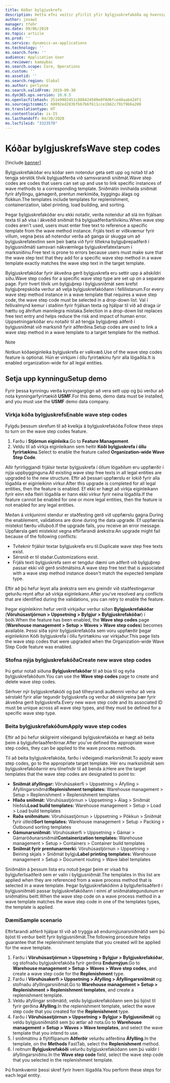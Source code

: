 ```yaml
---
title: Kóðar bylgjuskrefs
description: Þetta efni veitir yfirlit yfir bylgjuskrefakóða og hvernig þeir eru notaðir.
author: josaw1
manager: tfehr
ms.date: 09/06/2019
ms.topic: article
ms.prod: ''
ms.service: dynamics-ax-applications
ms.technology: ''
ms.search.form: ''
audience: Application User
ms.reviewer: kamaybac
ms.search.scope: Core, Operations
ms.custom: ''
ms.assetid: ''
ms.search.region: Global
ms.author: perlynne
ms.search.validFrom: 2019-09-30
ms.dyn365.ops.version: 10.0.5
ms.openlocfilehash: 251e9982451c888424589e0f0d6fce48aab42df1
ms.sourcegitcommit: 68092ed283bfbb7b6f611cce1b62c791f9b6a208
ms.translationtype: HT
ms.contentlocale: is-IS
ms.lasthandoff: 04/30/2020
ms.locfileid: "3323578"
---
```

# <a name="wave-step-codes"></a><span data-ttu-id="5c1b4-103">Kóðar bylgjuskrefs</span><span class="sxs-lookup"><span data-stu-id="5c1b4-103">Wave step codes</span></span>

[!include [banner](../includes/banner.md)]

<span data-ttu-id="5c1b4-104">Bylgjuskrefakóðar eru kóðar sem notendur geta sett upp og notað til að tengja sérstök tilvik bylgjuaðferða við samsvarandi sniðmát.</span><span class="sxs-lookup"><span data-stu-id="5c1b4-104">Wave step codes are codes that users can set up and use to link specific instances of wave methods to a corresponding template.</span></span> <span data-ttu-id="5c1b4-105">Sniðmátin innihalda sniðmát fyrir áfyllingu, gámagerð, prentun merkimiða, byggingu álags og flokkun.</span><span class="sxs-lookup"><span data-stu-id="5c1b4-105">The templates include templates for replenishment, containerization, label printing, load building, and sorting.</span></span>

<span data-ttu-id="5c1b4-106">Þegar bylgjuskrefakóðar eru ekki notaðir, verða notendur að slá inn frjálsan texta til að vísa í ákveðið sniðmát frá bylgjuaðferðartilvikinu.</span><span class="sxs-lookup"><span data-stu-id="5c1b4-106">When wave step codes aren't used, users must enter free text to reference a specific template from the wave method instance.</span></span> <span data-ttu-id="5c1b4-107">Frjáls texti er viðkvæmur fyrir villum, vegna þess að notendur verða að ganga úr skugga um að bylgjuskrefatextinn sem þeir bæta við fyrir tiltekna bylgjuþrepaðferð í bylgjusniðmáti samsvari nákvæmlega bylgjuskrefatextanum í marksniðinu.</span><span class="sxs-lookup"><span data-stu-id="5c1b4-107">Free text is prone to errors because users must make sure that the wave step text that they add for a specific wave step method in a wave template exactly matches the wave step text in the target template.</span></span>

<span data-ttu-id="5c1b4-108">Bylgjuskrefakóðar fyrir ákveðna gerð bylgjuskrefa eru settir upp á aðskildri síðu.</span><span class="sxs-lookup"><span data-stu-id="5c1b4-108">Wave step codes for a specific wave step type are set up on a separate page.</span></span> <span data-ttu-id="5c1b4-109">Fyrir hvert tilvik um bylgjuþrep í bylgjusniðmát sem krefst bylgjuþrepskóða verður að velja bylgjuskrefakóðann í fellilistanum.</span><span class="sxs-lookup"><span data-stu-id="5c1b4-109">For every wave step method instance in a wave template that requires a wave step code, the wave step code must be selected in a drop-down list.</span></span> <span data-ttu-id="5c1b4-110">Val í fellivalmynd kemur í staðinn fyrir frjálsan texta og hjálpar til við að draga úr hættu og áhrifum mannlegra mistaka.</span><span class="sxs-lookup"><span data-stu-id="5c1b4-110">Selection in a drop-down list replaces free text entry and helps reduce the risk and impact of human error.</span></span> <span data-ttu-id="5c1b4-111">Uppsetningarkóðar eru notaðir til að tengja bylgjuþrep aðferð í bylgjusniðmát við marksnið fyrir aðferðina.</span><span class="sxs-lookup"><span data-stu-id="5c1b4-111">Setup codes are used to link a wave step method in a wave template to a target template for the method.</span></span>

> [!NOTE]
> <span data-ttu-id="5c1b4-112">Notkun kóðaeiginleika bylgjuskrefa er valkvæð.</span><span class="sxs-lookup"><span data-stu-id="5c1b4-112">Use of the wave step codes feature is optional.</span></span> <span data-ttu-id="5c1b4-113">Hún er virkjum í öllu fyrirtækinu fyrir alla lögaðila.</span><span class="sxs-lookup"><span data-stu-id="5c1b4-113">It is enabled organization-wide for all legal entities.</span></span>

## <a name="setup-demo"></a><span data-ttu-id="5c1b4-114">Setja upp kynningu</span><span class="sxs-lookup"><span data-stu-id="5c1b4-114">Setup demo</span></span> 

<span data-ttu-id="5c1b4-115">Fyrir þessa kynningu verða kynningargögn að vera sett upp og þú verður að nota kynningarfyrirtækið **USMF**.</span><span class="sxs-lookup"><span data-stu-id="5c1b4-115">For this demo, demo data must be installed, and you must use the **USMF** demo data company.</span></span>

### <a name="enable-wave-step-codes"></a><span data-ttu-id="5c1b4-116">Virkja kóða bylgjuskrefs</span><span class="sxs-lookup"><span data-stu-id="5c1b4-116">Enable wave step codes</span></span>

<span data-ttu-id="5c1b4-117">Fylgdu þessum skrefum til að kveikja á bylgjuskrefakóða.</span><span class="sxs-lookup"><span data-stu-id="5c1b4-117">Follow these steps to turn on the wave step codes feature.</span></span>

1. <span data-ttu-id="5c1b4-118">Farðu í **Stjórnun eiginleika**.</span><span class="sxs-lookup"><span data-stu-id="5c1b4-118">Go to **Feature Management**.</span></span>
2. <span data-ttu-id="5c1b4-119">Veldu til að virkja eiginleikann sem heitir **Kóði bylgjuskrefa í öllu fyrirtækinu**.</span><span class="sxs-lookup"><span data-stu-id="5c1b4-119">Select to enable the feature called **Organization-wide Wave Step Code**.</span></span>

<span data-ttu-id="5c1b4-120">Allir fyrirliggjandi frjálsir textar bylgjuskrefa í öllum lögaðilum eru uppfærðir í nýja uppbygginguna.</span><span class="sxs-lookup"><span data-stu-id="5c1b4-120">All existing wave step free texts in all legal entities are upgraded to the new structure.</span></span> <span data-ttu-id="5c1b4-121">Eftir að þessari uppfærslu er lokið fyrir alla lögaðila er eiginleikinn virkur.</span><span class="sxs-lookup"><span data-stu-id="5c1b4-121">After this upgrade is completed for all legal entities, then the feature is enabled.</span></span> <span data-ttu-id="5c1b4-122">Ef ekki er hægt að virkja eiginleikann fyrir einn eða fleiri lögaðila er hann ekki virkur fyrir neina lögaðila.</span><span class="sxs-lookup"><span data-stu-id="5c1b4-122">If the feature cannot be enabled for one or more legal entities, then the feature is not enabled for any legal entities.</span></span>

<span data-ttu-id="5c1b4-123">Meðan á virkjuninni stendur er staðfesting gerð við uppfærslu gagna.</span><span class="sxs-lookup"><span data-stu-id="5c1b4-123">During the enablement, validations are done during the data upgrade.</span></span> <span data-ttu-id="5c1b4-124">Ef uppfærsla mistekst færðu villuboð.</span><span class="sxs-lookup"><span data-stu-id="5c1b4-124">If the upgrade fails, you receive an error message.</span></span> <span data-ttu-id="5c1b4-125">Uppfærsla gæti mistekist vegna eftirfarandi árekstra:</span><span class="sxs-lookup"><span data-stu-id="5c1b4-125">An upgrade might fail because of the following conflicts:</span></span>

- <span data-ttu-id="5c1b4-126">Tvíteknir frjálsir textar bylgjuskrefa eru til.</span><span class="sxs-lookup"><span data-stu-id="5c1b4-126">Duplicate wave step free texts exist.</span></span>
- <span data-ttu-id="5c1b4-127">Sérsnið er til staðar.</span><span class="sxs-lookup"><span data-stu-id="5c1b4-127">Customizations exist.</span></span>
- <span data-ttu-id="5c1b4-128">Frjáls texti bylgjuskrefa sem er tengdur dæmi um aðferð við bylgjuþrep passar ekki við gerð sniðmátsins.</span><span class="sxs-lookup"><span data-stu-id="5c1b4-128">A wave step free text that is associated with a wave step method instance doesn't match the expected template type.</span></span>

<span data-ttu-id="5c1b4-129">Eftir að þú hefur leyst alla árekstra sem eru greindir við staðfestingarnar geturðu reynt aftur að virkja eiginleikann.</span><span class="sxs-lookup"><span data-stu-id="5c1b4-129">After you've resolved any conflicts that are identified during the validations, you can retry to enable the feature.</span></span>

<span data-ttu-id="5c1b4-130">Þegar eiginleikinn hefur verið virkjaður verður síðan **Bylgjuskrefakóðar** (**Vöruhúsastjórnun \> Uppsetning \> Bylgjur \> Bylgjuskrefakóðar**) í boði.</span><span class="sxs-lookup"><span data-stu-id="5c1b4-130">When the feature has been enabled, the **Wave step codes** page (**Warehouse management \> Setup \> Waves \> Wave step codes**) becomes available.</span></span> <span data-ttu-id="5c1b4-131">Þessi síða sýnir bylgjuskrefakóða sem voru uppfærðir þegar eiginleikinn Kóði bylgjuskrefa í öllu fyrirtækinu var virkjaður.</span><span class="sxs-lookup"><span data-stu-id="5c1b4-131">This page lists the wave step codes that were upgraded when the Organization-wide Wave Step Code feature was enabled.</span></span>

### <a name="create-new-wave-step-codes"></a><span data-ttu-id="5c1b4-132">Stofna nýja bylgjuskrefakóða</span><span class="sxs-lookup"><span data-stu-id="5c1b4-132">Create new wave step codes</span></span>

<span data-ttu-id="5c1b4-133">Þú getur notað síðuna **Bylgjuskrefakóðar** til að búa til og eyða bylgjuskrefakóðum.</span><span class="sxs-lookup"><span data-stu-id="5c1b4-133">You can use the **Wave step codes** page to create and delete wave step codes.</span></span>

<span data-ttu-id="5c1b4-134">Sérhver nýr bylgjuskrefakóði og það tilheyrandi auðkenni verður að vera sérstakt fyrir allar tegundir bylgjuskrefa og verður að skilgreina þær fyrir ákveðna gerð bylgjuskrefa.</span><span class="sxs-lookup"><span data-stu-id="5c1b4-134">Every new wave step code and its associated ID must be unique across all wave step types, and they must be defined for a specific wave step type.</span></span>

### <a name="apply-wave-step-codes"></a><span data-ttu-id="5c1b4-135">Beita bylgjuskrefakóðum</span><span class="sxs-lookup"><span data-stu-id="5c1b4-135">Apply wave step codes</span></span>

<span data-ttu-id="5c1b4-136">Eftir að þú hefur skilgreint viðeigandi bylgjuskrefakóða er hægt að beita þeim á bylgjuferlaaðferðirnar.</span><span class="sxs-lookup"><span data-stu-id="5c1b4-136">After you've defined the appropriate wave step codes, they can be applied to the wave process methods.</span></span>

<span data-ttu-id="5c1b4-137">Til að beita bylgjuskrefakóða, farðu í viðeigandi marksniðmát.</span><span class="sxs-lookup"><span data-stu-id="5c1b4-137">To apply wave step codes, go to the appropriate target template.</span></span> <span data-ttu-id="5c1b4-138">Hér eru marksniðmát sem bylgjuskrefakóðarnir eru tilnefndir til að benda á:</span><span class="sxs-lookup"><span data-stu-id="5c1b4-138">Here are the target templates that the wave step codes are designated to point to:</span></span>

- <span data-ttu-id="5c1b4-139">**Sniðmát áfyllingar:** Vöruhúsakerfi \> Uppsetning \> Áfylling \> Áfyllingarsniðmát</span><span class="sxs-lookup"><span data-stu-id="5c1b4-139">**Replenishment templates:** Warehouse management \> Setup \> Replenishment \> Replenishment templates</span></span>
- <span data-ttu-id="5c1b4-140">**Hlaða sniðmát:** Vöruhúsastjórnun \> Uppsetning \> Álag \> Sniðmát hleðslu</span><span class="sxs-lookup"><span data-stu-id="5c1b4-140">**Load build templates:** Warehouse management \> Setup \> Load \> Load build templates</span></span>
- <span data-ttu-id="5c1b4-141">**Raða sniðmátum:** Vöruhúsastjórnun \> Uppsetning \> Pökkun \> Sniðmát fyrir útleið</span><span class="sxs-lookup"><span data-stu-id="5c1b4-141">**Sort templates:** Warehouse management \> Setup \> Packing \> Outbound sorting templates</span></span>
- <span data-ttu-id="5c1b4-142">**Gámunarsniðmát:** Vöruhúsakerfi \> Uppsetning \> Gámar \> Gámaröðunarsniðmát</span><span class="sxs-lookup"><span data-stu-id="5c1b4-142">**Containerization templates:** Warehouse management \> Setup \> Containers \> Container build templates</span></span>
- <span data-ttu-id="5c1b4-143">**Sniðmát fyrir prentunarmerki:** Vöruhúsastjórnun \> Uppsetning \> Beining skjals \> Sniðmát bylgju</span><span class="sxs-lookup"><span data-stu-id="5c1b4-143">**Label printing templates:** Warehouse management \> Setup \> Document routing \> Wave label templates</span></span>

<span data-ttu-id="5c1b4-144">Sniðmátin á þessum lista eru notuð þegar þeim er vísað frá bylgjuferlisaðferð sem er valin í bylgjusniðmát.</span><span class="sxs-lookup"><span data-stu-id="5c1b4-144">The templates in this list are applied when they are referenced from a wave process method that is selected in a wave template.</span></span> <span data-ttu-id="5c1b4-145">Þegar bylgjuskrefakóðinn á bylgjuferlisaðferð í bylgjusniðmáti passar bylgjuskrefakóðann í einni af sniðmátategundunum er sniðmátinu beitt.</span><span class="sxs-lookup"><span data-stu-id="5c1b4-145">When the wave step code on a wave process method in a wave template matches the wave step code in one of the templates types, the template is applied.</span></span>

### <a name="sample-scenario"></a><span data-ttu-id="5c1b4-146">Dæmi</span><span class="sxs-lookup"><span data-stu-id="5c1b4-146">Sample scenario</span></span>

<span data-ttu-id="5c1b4-147">Eftirfarandi aðferð hjálpar til við að tryggja að endurnýjunarsniðmátið sem þú bjóst til verður beitt fyrir bylgjusniðmát.</span><span class="sxs-lookup"><span data-stu-id="5c1b4-147">The following procedure helps guarantee that the replenishment template that you created will be applied for the wave template.</span></span>

1. <span data-ttu-id="5c1b4-148">Farðu í **Vöruhúsastjórnun \> Uppsetning \> Bylgjur \> Bylgjuskrefakóðar**, og stofnaðu bylgjuskrefakóða fyrir gerðina **Endurnýjun**.</span><span class="sxs-lookup"><span data-stu-id="5c1b4-148">Go to **Warehouse management \> Setup \> Waves \> Wave step codes**, and create a wave step code for the **Replenishment** type.</span></span>
2. <span data-ttu-id="5c1b4-149">Farðu í **Vöruhúsakerfi \> Uppsetning \> Áfylling \> Áfyllingarsniðmát** og stofnaðu áfyllingarsniðmát.</span><span class="sxs-lookup"><span data-stu-id="5c1b4-149">Go to **Warehouse management \> Setup \> Replenishment \> Replenishment templates**, and create a replenishment template.</span></span>
3. <span data-ttu-id="5c1b4-150">Veldu áfyllingar sniðmátið, veldu bylgjuskrefakóðann sem þú bjóst til fyrir gerðina **Áfylling**.</span><span class="sxs-lookup"><span data-stu-id="5c1b4-150">In the replenishment template, select the wave step code that you created for the **Replenishment** type.</span></span>
4. <span data-ttu-id="5c1b4-151">Farðu í **Vöruhúsastjórnun \> Uppsetning \> Bylgjur \> Bylgjusniðmát** og veldu bylgjusniðmátið sem þú ætlar að nota.</span><span class="sxs-lookup"><span data-stu-id="5c1b4-151">Go to **Warehouse management \> Setup \> Waves \> Wave templates**, and select the wave template that you intend to use.</span></span>
5. <span data-ttu-id="5c1b4-152">Í sniðmátinu á flýtiflipanum **Aðferðir** velurðu aðferðina **Áfylling**.</span><span class="sxs-lookup"><span data-stu-id="5c1b4-152">In the template, on the **Methods** FastTab, select the **Replenishment** method.</span></span>
6. <span data-ttu-id="5c1b4-153">Í reitnum **Bylgjuskrefakóði** velurðu bylgjuskrefakóðann sem þú valdir í áfyllingarsniðinu.</span><span class="sxs-lookup"><span data-stu-id="5c1b4-153">In the **Wave step code** field, select the wave step code that you selected in the replenishment template.</span></span>

<span data-ttu-id="5c1b4-154">Þú framkvæmir þessi skref fyrir hvern lögaðila.</span><span class="sxs-lookup"><span data-stu-id="5c1b4-154">You perform these steps for each legal entity.</span></span>
